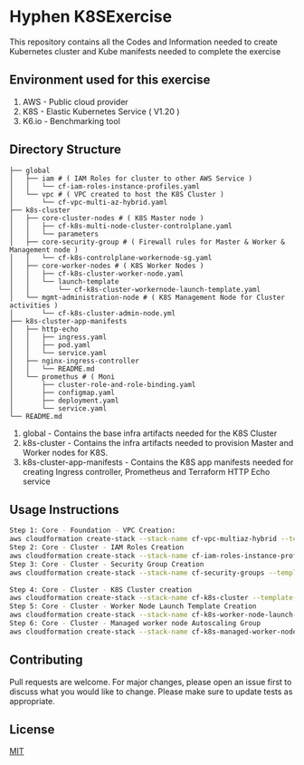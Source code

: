 # Hyphen K8SExercise
This repository contains all the Codes and Information needed to create Kubernetes cluster and Kube manifests needed to complete the exercise
## Environment used for this exercise
1. AWS - Public cloud provider
2. K8S - Elastic Kubernetes Service ( V1.20 )
3. K6.io - Benchmarking tool
## Directory Structure
```text
├── global 
│   ├── iam # ( IAM Roles for cluster to other AWS Service )
│   │   └── cf-iam-roles-instance-profiles.yaml
│   └── vpc # ( VPC created to host the K8S Cluster )
│       └── cf-vpc-multi-az-hybrid.yaml
├── k8s-cluster 
│   ├── core-cluster-nodes # ( K8S Master node )
│   │   ├── cf-k8s-multi-node-cluster-controlplane.yaml
│   │   └── parameters
│   ├── core-security-group # ( Firewall rules for Master & Worker & Management node )
│   │   └── cf-k8s-controlplane-workernode-sg.yaml
│   ├── core-worker-nodes # ( K8S Worker Nodes )
│   │   ├── cf-k8s-cluster-worker-node.yaml
│   │   └── launch-template
│   │       └── cf-k8s-cluster-workernode-launch-template.yaml
│   └── mgmt-administration-node # ( K8S Management Node for Cluster activities )
│       └── cf-k8s-cluster-admin-node.yml
├── k8s-cluster-app-manifests 
│   ├── http-echo
│   │   ├── ingress.yaml
│   │   ├── pod.yaml
│   │   └── service.yaml
│   ├── nginx-ingress-controller
│   │   └── README.md
│   └── promethus # ( Moni
│       ├── cluster-role-and-role-binding.yaml
│       ├── configmap.yaml
│       ├── deployment.yaml
│       └── service.yaml
└── README.md
```
1. global - Contains the base infra artifacts needed for the K8S Cluster
2. k8s-cluster - Contains the infra artifacts needed to provision Master and Worker nodes for K8S.
3. k8s-cluster-app-manifests - Contains the K8S app manifests needed for creating Ingress controller, Prometheus and Terraform HTTP Echo service

## Usage Instructions
```bash
Step 1: Core - Foundation - VPC Creation:
aws cloudformation create-stack --stack-name cf-vpc-multiaz-hybrid --template-body file:///k8s-cluster-exercise/global/vpc/cf-vpc-multi-az-hybrid.yaml --on-failure DO_NOTHING 
Step 2: Core - Cluster - IAM Roles Creation
aws cloudformation create-stack --stack-name cf-iam-roles-instance-profile --template-body file:///k8s-cluster-exercise/global/iam/cf-iam-roles-instance-profiles.yaml --capabilities CAPABILITY_NAMED_IAM --on-failure DO_NOTHING 
Step 3: Core - Cluster - Security Group Creation
aws cloudformation create-stack --stack-name cf-security-groups --template-body file:///k8s-cluster-exercise/k8s-cluster/security-group/cf-k8s-controlplane-workernode-sg.yaml 
 
Step 4: Core - Cluster - K8S Cluster creation 
aws cloudformation create-stack --stack-name cf-k8s-cluster --template-body file:///k8s-cluster-exercise/k8s-cluster/core-cluster-nodes/cf-k8s-multi-node-cluster-controlplane.yaml  --capabilities CAPABILITY_NAMED_IAM
Step 5: Core - Cluster - Worker Node Launch Template Creation
aws cloudformation create-stack --stack-name cf-k8s-worker-node-launch-template --template-body file:///k8s-cluster-exercise/k8s-cluster/core-worker-nodes/launch-template/cf-k8s-cluster-workernode-launch-template.yaml 
Step 6: Core - Cluster - Managed worker node Autoscaling Group  
aws cloudformation create-stack --stack-name cf-k8s-managed-worker-nodes --template-body file:///k8s-cluster-exercise/k8s-cluster/core-worker-nodes/cf-k8s-cluster-worker-node.yaml
```
## Contributing
Pull requests are welcome. For major changes, please open an issue first to discuss what you would like to change.
Please make sure to update tests as appropriate.
## License
[MIT](https://choosealicense.com/licenses/mit/)